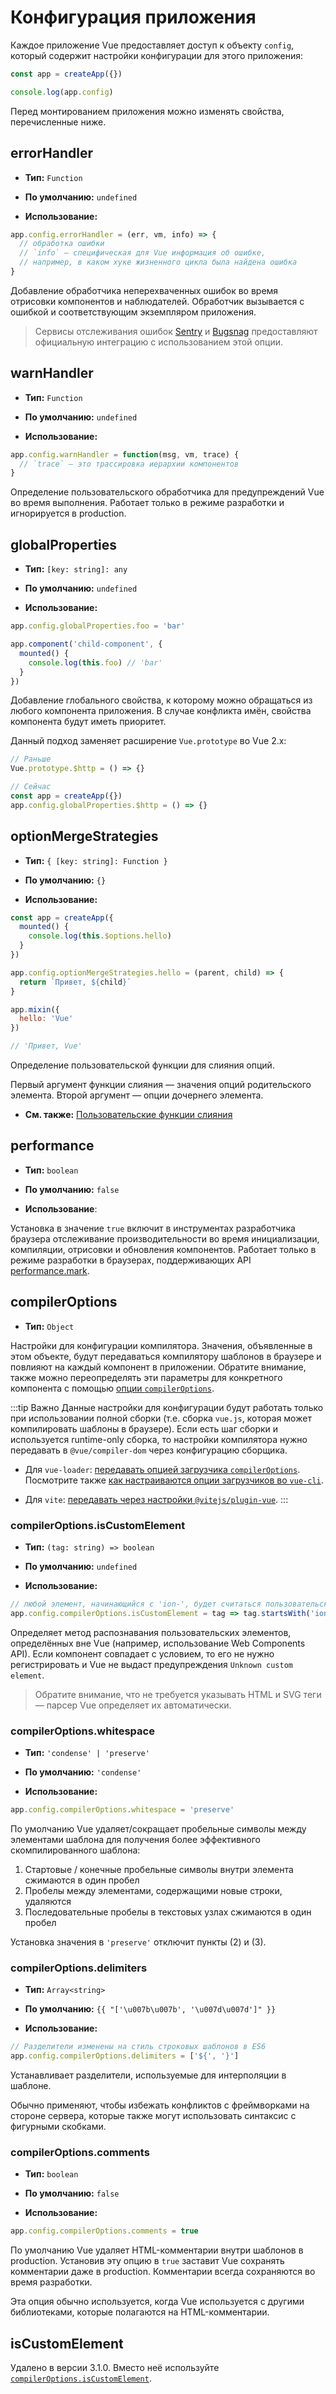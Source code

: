 # Конфигурация приложения

Каждое приложение Vue предоставляет доступ к объекту `config`, который содержит настройки конфигурации для этого приложения:

```js
const app = createApp({})

console.log(app.config)
```

Перед монтированием приложения можно изменять свойства, перечисленные ниже.

## errorHandler

- **Тип:** `Function`

- **По умолчанию:** `undefined`

- **Использование:**

```js
app.config.errorHandler = (err, vm, info) => {
  // обработка ошибки
  // `info` — специфическая для Vue информация об ошибке,
  // например, в каком хуке жизненного цикла была найдена ошибка
}
```

Добавление обработчика неперехваченных ошибок во время отрисовки компонентов и наблюдателей. Обработчик вызывается с ошибкой и соответствующим экземпляром приложения.

> Сервисы отслеживания ошибок [Sentry](https://sentry.io/for/vue/) и [Bugsnag](https://docs.bugsnag.com/platforms/browsers/vue/) предоставляют официальную интеграцию с использованием этой опции.

## warnHandler

- **Тип:** `Function`

- **По умолчанию:** `undefined`

- **Использование:**

```js
app.config.warnHandler = function(msg, vm, trace) {
  // `trace` — это трассировка иерархии компонентов
}
```

Определение пользовательского обработчика для предупреждений Vue во время выполнения. Работает только в режиме разработки и игнорируется в production.

## globalProperties

- **Тип:** `[key: string]: any`

- **По умолчанию:** `undefined`

- **Использование:**

```js
app.config.globalProperties.foo = 'bar'

app.component('child-component', {
  mounted() {
    console.log(this.foo) // 'bar'
  }
})
```

Добавление глобального свойства, к которому можно обращаться из любого компонента приложения. В случае конфликта имён, свойства компонента будут иметь приоритет.

Данный подход заменяет расширение `Vue.prototype` во Vue 2.x:

```js
// Раньше
Vue.prototype.$http = () => {}

// Сейчас
const app = createApp({})
app.config.globalProperties.$http = () => {}
```

## optionMergeStrategies

- **Тип:** `{ [key: string]: Function }`

- **По умолчанию:** `{}`

- **Использование:**

```js
const app = createApp({
  mounted() {
    console.log(this.$options.hello)
  }
})

app.config.optionMergeStrategies.hello = (parent, child) => {
  return `Привет, ${child}`
}

app.mixin({
  hello: 'Vue'
})

// 'Привет, Vue'
```

Определение пользовательской функции для слияния опций.

Первый аргумент функции слияния — значения опций родительского элемента. Второй аргумент — опции дочернего элемента.

- **См. также:** [Пользовательские функции слияния](../guide/mixins.md#пользовательские-стратегии-слияния-опции)

## performance

- **Тип:** `boolean`

- **По умолчанию:** `false`

- **Использование**:

Установка в значение `true` включит в инструментах разработчика браузера отслеживание производительности во время инициализации, компиляции, отрисовки и обновления компонентов. Работает только в режиме разработки в браузерах, поддерживающих API [performance.mark](https://developer.mozilla.org/en-US/docs/Web/API/Performance/mark).

## compilerOptions <Badge text="3.1.0+" />

- **Тип:** `Object`

Настройки для конфигурации компилятора. Значения, объявленные в этом объекте, будут передаваться компилятору шаблонов в браузере и повлияют на каждый компонент в приложении. Обратите внимание, также можно переопределять эти параметры для конкретного компонента с помощью [опции `compilerOptions`](options-misc.md#compileroptions).

:::tip Важно
Данные настройки для конфигурации будут работать только при использовании полной сборки (т.е. сборка `vue.js`, которая может компилировать шаблоны в браузере). Если есть шаг сборки и используется runtime-only сборка, то настройки компилятора нужно передавать в `@vue/compiler-dom` через конфигурацию сборщика.

- Для `vue-loader`: [передавать опцией загрузчика `compilerOptions`](https://vue-loader.vuejs.org/ru/options.html#compileroptions). Посмотрите также [как настраиваются опции загрузчиков во `vue-cli`](https://cli.vuejs.org/ru/guide/webpack.html#%D0%B8%D0%B7%D0%BC%D0%B5%D0%BD%D0%B5%D0%BD%D0%B8%D0%B5-%D0%BD%D0%B0%D1%81%D1%82%D1%80%D0%BE%D0%B5%D0%BA-%D0%B7%D0%B0%D0%B3%D1%80%D1%83%D0%B7%D1%87%D0%B8%D0%BA%D0%B0).

- Для `vite`: [передавать через настройки `@vitejs/plugin-vue`](https://github.com/vitejs/vite/tree/main/packages/plugin-vue#example-for-passing-options-to-vuecompiler-dom).
:::

### compilerOptions.isCustomElement

- **Тип:** `(tag: string) => boolean`

- **По умолчанию:** `undefined`

- **Использование:**

```js
// любой элемент, начинающийся с 'ion-', будет считаться пользовательским
app.config.compilerOptions.isCustomElement = tag => tag.startsWith('ion-')
```

Определяет метод распознавания пользовательских элементов, определённых вне Vue (например, использование Web Components API). Если компонент совпадает с условием, то его не нужно регистрировать и Vue не выдаст предупреждения `Unknown custom element`.

> Обратите внимание, что не требуется указывать HTML и SVG теги — парсер Vue определяет их автоматически.

### compilerOptions.whitespace

- **Тип:** `'condense' | 'preserve'`

- **По умолчанию:** `'condense'`

- **Использование:**

```js
app.config.compilerOptions.whitespace = 'preserve'
```

По умолчанию Vue удаляет/сокращает пробельные символы между элементами шаблона для получения более эффективного скомпилированного шаблона:

1. Стартовые / конечные пробельные символы внутри элемента сжимаются в один пробел
2. Пробелы между элементами, содержащими новые строки, удаляются
3. Последовательные пробелы в текстовых узлах сжимаются в один пробел

Установка значения в `'preserve'` отключит пункты (2) и (3).

### compilerOptions.delimiters

- **Тип:** `Array<string>`

- **По умолчанию:** `{{ "['\u007b\u007b', '\u007d\u007d']" }}`

- **Использование:**

```js
// Разделители изменены на стиль строковых шаблонов в ES6
app.config.compilerOptions.delimiters = ['${', '}']
```

Устанавливает разделители, используемые для интерполяции в шаблоне.

Обычно применяют, чтобы избежать конфликтов с фреймворками на стороне сервера, которые также могут использовать синтаксис с фигурными скобками.

### compilerOptions.comments

- **Тип:** `boolean`

- **По умолчанию:** `false`

- **Использование:**

```js
app.config.compilerOptions.comments = true
```

По умолчанию Vue удаляет HTML-комментарии внутри шаблонов в production. Установив эту опцию в `true` заставит Vue сохранять комментарии даже в production. Комментарии всегда сохраняются во время разработки.

Эта опция обычно используется, когда Vue используется с другими библиотеками, которые полагаются на HTML-комментарии.

## isCustomElement <Badge text="удалено" type="warning"/>

Удалено в версии 3.1.0. Вместо неё используйте [`compilerOptions.isCustomElement`](#compileroptions-iscustomelement).
